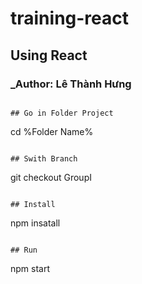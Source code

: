 # training-react
## Using React

### _Author: Lê Thành Hưng

```

## Go in Folder Project
```
cd %Folder Name%
```

## Swith Branch
```
git checkout GroupI
```

## Install

```
npm insatall
```

## Run

```
npm start
```

